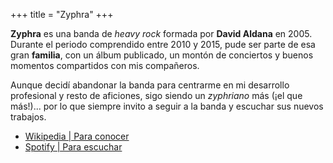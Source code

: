 +++
title = "Zyphra"
+++

**Zyphra** es una banda de _heavy rock_ formada por **David Aldana** en 2005. Durante el periodo comprendido entre 2010 y 2015, pude ser parte de esa gran **familia**, con un álbum publicado, un montón de conciertos y buenos momentos compartidos con mis compañeros.

Aunque decidí abandonar la banda para centrarme en mi desarrollo profesional y resto de aficiones, sigo siendo un _zyphriano_ más (¡el que más!)... por lo que siempre invito a seguir a la banda y escuchar sus nuevos trabajos.

* [Wikipedia | Para conocer](https://es.wikipedia.org/wiki/Zyphra "Artículo de la banda en Wikipedia")
* [Spotify | Para escuchar](https://open.spotify.com/artist/7zyGU6iKtcRrk5IZU8S10x "Página de artista en Spotify")

